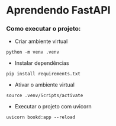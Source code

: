 # Aprendendo FastAPI

### Como executar o projeto:

- Criar ambiente virtual
```
python -m venv .venv
```

- Instalar dependências
```
pip install requirements.txt
```

- Ativar o ambiente virtual
```
source .venv/Scripts/activate
```

- Executar o projeto com uvicorn
```
uvicorn bookd:app --reload
```